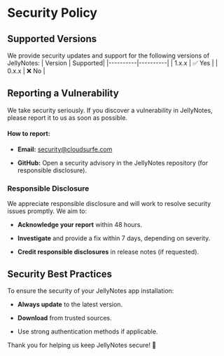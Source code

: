 # Security Policy

## Supported Versions

We provide security updates and support for the following versions of JellyNotes:
| Version  | Supported|
|----------|----------|
| 1.x.x    | ✅ Yes   | 
| 0.x.x    | ❌ No    | 

## Reporting a Vulnerability

We take security seriously. If you discover a vulnerability in JellyNotes, please report it to us as soon as possible.

#### How to report:
- **Email:** security@cloudsurfe.com

- **GitHub:** Open a security advisory in the JellyNotes repository (for responsible disclosure).

### Responsible Disclosure

We appreciate responsible disclosure and will work to resolve security issues promptly. We aim to:

- **Acknowledge your report** within 48 hours.

- **Investigate** and provide a fix within 7 days, depending on severity.

- **Credit responsible disclosures** in release notes (if requested).

## Security Best Practices

To ensure the security of your JellyNotes app installation:

- **Always update** to the latest version.

- **Download** from trusted sources.

- Use strong authentication methods if applicable.

Thank you for helping us keep JellyNotes secure! 🚀

